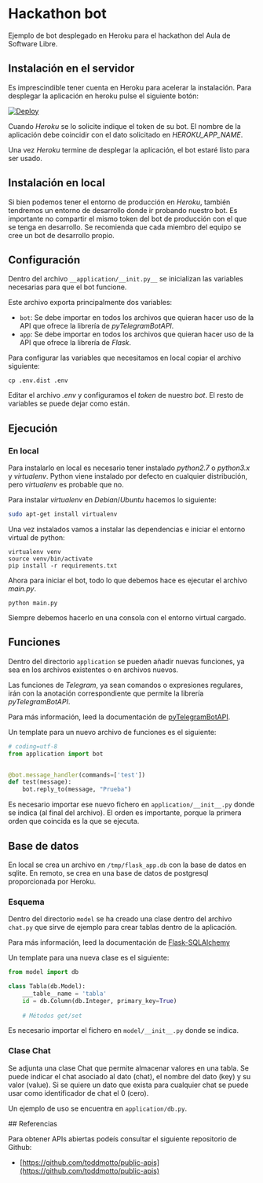 # Hackathon bot

Ejemplo de bot desplegado en Heroku para el hackathon del Aula de Software Libre.

## Instalación en el servidor

Es imprescindible tener cuenta en Heroku para acelerar la instalación. Para desplegar la aplicación en heroku pulse el siguiente botón:

[![Deploy](https://www.herokucdn.com/deploy/button.svg)](https://heroku.com/deploy?template=https://github.com/flavio736/hackathonbot)

Cuando _Heroku_ se lo solicite indique el token de su bot. El nombre de la aplicación debe coincidir con el dato solicitado en _HEROKU_APP_NAME_.

Una vez _Heroku_ termine de desplegar la aplicación, el bot estaré listo para ser usado.

## Instalación en local

Si bien podemos tener el entorno de producción en _Heroku_, también tendremos un entorno de desarrollo donde ir probando nuestro bot. Es importante no compartir el mismo token del bot de producción con el que se tenga en desarrollo. Se recomienda que cada miembro del equipo se cree un bot de desarrollo propio.

## Configuración

Dentro del archivo `__application/__init.py__` se inicializan las variables necesarias para que el bot funcione.

Este archivo exporta principalmente dos variables:

* `bot`: Se debe importar en todos los archivos que quieran hacer uso de la API que ofrece la librería de _pyTelegramBotAPI_.
* `app`: Se debe importar en todos los archivos que quieran hacer uso de la API que ofrece la librería de _Flask_. 

Para configurar las variables que necesitamos en local copiar el archivo siguiente:

    cp .env.dist .env

Editar el archivo _.env_ y configuramos el _token_ de nuestro _bot_. El resto de variables se puede dejar como están.

## Ejecución

### En local

Para instalarlo en local es necesario tener instalado _python2.7_ o _python3.x_ y _virtualenv_. Python viene instalado por defecto en cualquier distribución, pero _virtualenv_ es probable que no.

Para instalar _virtualenv_ en _Debian_/_Ubuntu_ hacemos lo siguiente:

```sh
sudo apt-get install virtualenv
```

Una vez instalados vamos a instalar las dependencias e iniciar el entorno virtual de python:

    virtualenv venv
    source venv/bin/activate
    pip install -r requirements.txt

Ahora para iniciar el bot, todo lo que debemos hace es ejecutar el archivo _main.py_.

    python main.py

Siempre debemos hacerlo en una consola con el entorno virtual cargado.

## Funciones

Dentro del directorio `application` se pueden añadir nuevas funciones, ya sea en los archivos existentes o en archivos nuevos.

Las funciones de _Telegram_, ya sean comandos o expresiones regulares, irán con la anotación correspondiente que permite la librería _pyTelegramBotAPI_.

Para más información, leed la documentación de [pyTelegramBotAPI](https://github.com/eternnoir/pyTelegramBotAPI).

Un template para un nuevo archivo de funciones es el siguiente:

```python
# coding=utf-8
from application import bot


@bot.message_handler(commands=['test'])
def test(message):
    bot.reply_to(message, "Prueba")

```

Es necesario importar ese nuevo fichero en `application/__init__.py` donde se indica (al final del archivo). El orden es importante, porque la primera orden que coincida es la que se ejecuta.

## Base de datos

En local se crea un archivo en `/tmp/flask_app.db` con la base de datos en sqlite. En remoto, se crea en una base de datos de postgresql proporcionada por Heroku.

### Esquema

Dentro del directorio `model` se ha creado una clase dentro del archivo `chat.py` que sirve de ejemplo para crear tablas dentro de la aplicación.

Para más información, leed la documentación de [Flask-SQLAlchemy](http://flask-sqlalchemy.pocoo.org/2.3/)

Un template para una nueva clase es el siguiente:

```python
from model import db

class Tabla(db.Model):
    ___table__name = 'tabla'
    id = db.Column(db.Integer, primary_key=True)
    
    # Métodos get/set
```

Es necesario importar el fichero en `model/__init__.py` donde se indica.

### Clase Chat

Se adjunta una clase Chat que permite almacenar valores en una tabla. Se puede indicar el chat asociado al dato (chat), el nombre del dato (key) y su valor (value). Si se quiere un dato que exista para cualquier chat se puede usar como identificador de chat el 0 (cero).

Un ejemplo de uso se encuentra en `application/db.py`.


## Referencias

Para obtener APIs abiertas podeís consultar el siguiente repositorio de Github:

* [https://github.com/toddmotto/public-apis](https://github.com/toddmotto/public-apis)
